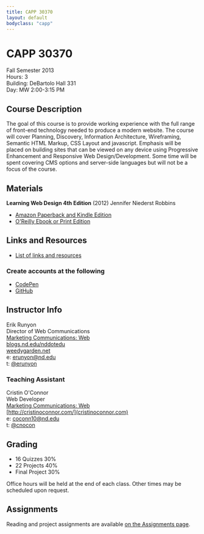 ```yaml
---
title: CAPP 30370
layout: default
bodyclass: "capp"
---
```

# CAPP 30370

Fall Semester 2013  
Hours: 3  
Building: DeBartolo Hall 331  
Day: MW 2:00-3:15 PM  

## Course Description
The goal of this course is to provide working experience with the full range of front-end technology needed to produce a modern website. The course will cover Planning, Discovery, Information Architecture, Wireframing, Semantic HTML Markup, CSS Layout and javascript. Emphasis will be placed on building sites that can be viewed on any device using Progressive Enhancement and Responsive Web Design/Development. Some time will be spent covering CMS options and server-side languages but will not be a focus of the course. 

## Materials
**Learning Web Design 4th Edition** (2012) Jennifer Niederst Robbins

- [Amazon Paperback and Kindle Edition](http://amzn.to/16fVcJf)
- [O'Reilly Ebook or Print Edition](http://shop.oreilly.com/product/0636920023494.do)

## Links and Resources

- [List of links and resources](resources.html)

### Create accounts at the following

- [CodePen](http://codepen.io/)
- [GitHub](https://github.com/)

## Instructor Info
Erik Runyon  
Director of Web Communications  
[Marketing Communications: Web](http://marcomm.nd.edu/web/)  
[blogs.nd.edu/nddotedu](http://blogs.nd.edu/nddotedu/)  
[weedygarden.net](http://weedygarden.net/)  
e: erunyon@nd.edu  
t: [@erunyon](https://twitter.com/erunyon)  

### Teaching Assistant
Cristin O'Connor  
Web Developer  
[Marketing Communications: Web](http://marcomm.nd.edu/web/)  
[http://cristinoconnor.com/](cristinoconnor.com)  
e: coconn10@nd.edu  
t: [@cnocon](https://twitter.com/cnocon)

## Grading
- 16 Quizzes 30%
- 22 Projects 40%
- Final Project 30%

Office hours will be held at the end of each class. Other times may be scheduled upon request.

## Assignments

Reading and project assignments are available [on the Assignments page](assignments.html).
